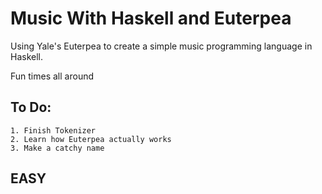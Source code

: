 # Music With Haskell and Euterpea
Using Yale's Euterpea to create a simple music programming language in Haskell.

Fun times all around

## To Do:
    1. Finish Tokenizer
    2. Learn how Euterpea actually works
    3. Make a catchy name
## EASY
